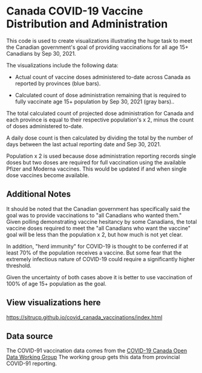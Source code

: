 # Canada COVID-19 Vaccine Distribution and Administration

This code is used to create visualizations illustrating the huge task to meet the Canadian government's goal of providing vaccinations for all age 15+ Canadians by Sep 30, 2021. 

The visualizations include the following data:

* Actual count of vaccine doses administered to-date across Canada as reported by provinces (blue bars).

* Calculated count of dose administration remaining that is required to fully vaccinate age 15+ population by Sep 30, 2021 (gray bars).. 

The total calculated count of projected dose administration for Canada and each province is equal to their respective population's x 2, minus the count of doses administered to-date. 

A daily dose count is then calculated by dividing the total by the number of days between the last actual reporting date and Sep 30, 2021.

Population x 2 is used because dose administration reporting records single doses but two doses are required for full vaccination using the available Pfizer and Moderna vaccines. This would be updated if and when single dose vaccines become available.

## Additional Notes

It should be noted that the Canadian government has specifically said the goal was to provide vaccinations to "all Canadians who wanted them." Given polling demonstrating vaccine hesitancy by some Canadians, the total vaccine doses required to meet the "all Canadians who want the vaccine" goal will be less than the population x 2, but how much is not yet clear. 

In addition, "herd immunity" for COVID-19 is thought to be conferred if at least 70% of the population receives a vaccine.  But some fear that the extremely infectious nature of COVID-19 could require a significantly higher threshold.

Given the uncertainty of both cases above it is better to use vaccination of 100% of age 15+ population as the goal.

## View visualizations here

<a href="https://sitrucp.github.io/covid_canada_vaccinations/index.html" target="_blank">https://sitrucp.github.io/covid_canada_vaccinations/index.html</a>

## Data source

The COVID-91 vaccination data comes from the <a href = "https://github.com/ishaberry/Covid19Canada" target="blank">COVID-19 Canada Open Data Working Group</a> The working group gets this data from provincial COVID-91 reporting. 
